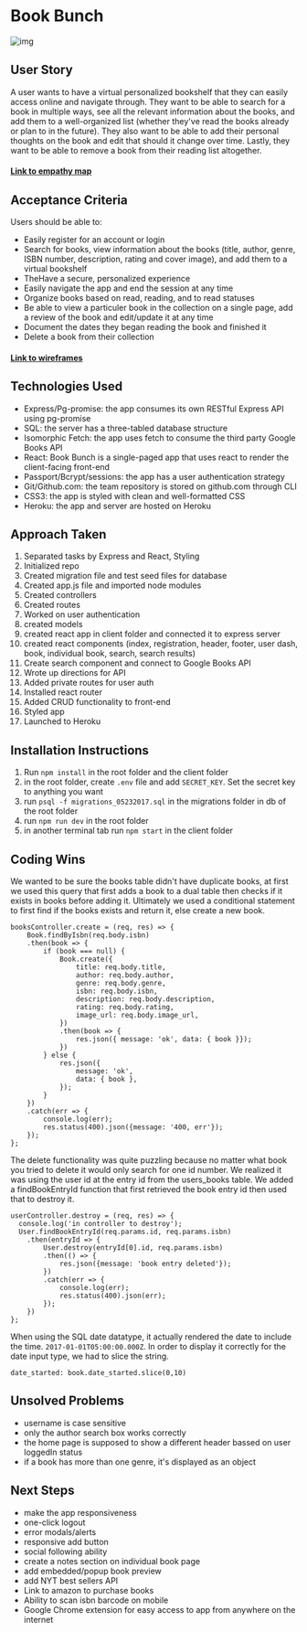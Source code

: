 # Book Bunch

![img](./assets/millenials_read.png)

## User Story
A user wants to have a virtual personalized bookshelf that they can easily access online and navigate through. They want to be able to search for a book in multiple ways, see all the relevant information about the books, and add them to a well-organized list (whether they've read the books already or plan to in the future). They also want to be able to add their personal thoughts on the book and edit that should it change over time. Lastly, they want to be able to remove a book from their reading list altogether. 

#### [Link to empathy map](https://github.com/llouison/Project_03_Book_Bunch/blob/master/assets/empathymap.jpg)

## Acceptance Criteria
Users should be able to: 
- Easily register for an account or login
- Search for books, view information about the books (title, author, genre, ISBN number, description, rating and cover image), and add them to a virtual bookshelf 
- TheHave a secure, personalized experience
- Easily navigate the app and end the session at any time  
- Organize books based on read, reading, and to read statuses
- Be able to view a particuler book in the collection on a single page, add a review of the book and edit/update it at any time
- Document the dates they began reading the book and finished it
- Delete a book from their collection

#### [Link to wireframes](https://github.com/llouison/Project_03_Book_Bunch/tree/master/assets)

## Technologies Used
- Express/Pg-promise: the app consumes its own RESTful Express API using pg-promise
- SQL: the server has a three-tabled database structure 
- Isomorphic Fetch: the app uses fetch to consume the third party Google Books API
- React: Book Bunch is a single-paged app that uses react to render the client-facing front-end
- Passport/Bcrypt/sessions: the app has a user authentication strategy
- Git/Github.com: the team repository is stored on github.com through CLI
- CSS3: the app is styled with clean and well-formatted CSS
- Heroku: the app and server are hosted on Heroku

## Approach Taken
1. Separated tasks by Express and React, Styling
2. Initialized repo
3. Created migration file and test seed files for database
4. Created app.js file and imported node modules
5. Created controllers
6. Created routes
7. Worked on user authentication
8. created models
9. created react app in client folder and connected it to express server
10. created react components (index, registration, header, footer, user dash, book, individual book, search, search results)
11. Create search component and connect to Google Books API
13. Wrote up directions for API
14. Added private routes for user auth
15. Installed react router
16. Added CRUD functionality to front-end
17. Styled app
18. Launched to Heroku

## Installation Instructions
1. Run `npm install` in the root folder and the client folder
2. in the root folder, create `.env` file and add `SECRET_KEY`. Set the secret key to anything you want
3. run `psql -f migrations_05232017.sql` in the migrations folder in db of the root folder
4. run `npm run dev` in the root folder
5. in another terminal tab run `npm start` in the client folder

## Coding Wins
We wanted to be sure the books table didn't have duplicate books, at first we used this query that first adds a book to a dual table then checks if it exists in books before adding it. Ultimately we used a conditional statement to first find if the books exists and return it, else create a new book. 
```
booksController.create = (req, res) => {
    Book.findByIsbn(req.body.isbn)
    .then(book => {
        if (book === null) {
            Book.create({
                title: req.body.title, 
                author: req.body.author,
                genre: req.body.genre,
                isbn: req.body.isbn,
                description: req.body.description, 
                rating: req.body.rating, 
                image_url: req.body.image_url,
            })
            .then(book => {
                res.json({ message: 'ok', data: { book }});
            })
        } else {
            res.json({
                message: 'ok',
                data: { book },
            });
        }
    })
    .catch(err => {
        console.log(err);
        res.status(400).json({message: '400, err'});
    });
}; 
```

The delete functionality was quite puzzling because no matter what book you tried to delete it would only search for one id number. We realized it was using the user id at the entry id from the users_books table. We added a findBookEntryId function that first retrieved the book entry id then used that to destroy it. 
```
userController.destroy = (req, res) => {
  console.log('in controller to destroy');
  User.findBookEntryId(req.params.id, req.params.isbn)
    .then(entryId => {
        User.destroy(entryId[0].id, req.params.isbn)
        .then(() => {
            res.json({message: 'book entry deleted'});
        })
        .catch(err => {
            console.log(err);
            res.status(400).json(err);
        });
    })
};
```
When using the SQL date datatype, it actually rendered the date to include the time. `2017-01-01T05:00:00.000Z`. In order to display it correctly for the date input type, we had to slice the string. 
```
date_started: book.date_started.slice(0,10)
```
## Unsolved Problems
- username is case sensitive
- only the author search box works correctly
- the home page is supposed to show a different header bassed on user loggedIn status
- if a book has more than one genre, it's displayed as an object 

## Next Steps
- make the app responsiveness
- one-click logout
- error modals/alerts
- responsive add button
- social following ability
- create a notes section on individual book page
- add embedded/popup book preview
- add NYT best sellers API
- Link to amazon to purchase books
- Ability to scan isbn barcode on mobile
- Google Chrome extension for easy access to app from anywhere on the internet